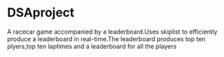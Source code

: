# DSAproject
A racecar game accompanied by a leaderboard.Uses skiplist to efficiently produce a leaderboard in real-time.The leaderboard produces top ten plyers,top ten laptimes and a leaderboard for all the players
